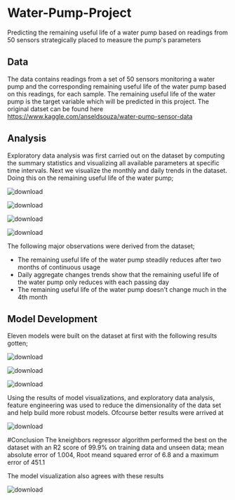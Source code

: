 # Water-Pump-Project
Predicting the remaining useful life of a water pump based on readings from 50 sensors strategically placed to measure the pump's parameters
## Data
The data contains readings from a set of 50 sensors monitoring a water pump and the corresponding remaining useful life of the water pump based on this readings, for each sample. The remaining useful life of the water pump is the target variable which will be predicted in this project. The original datset can be found here https://www.kaggle.com/anseldsouza/water-pump-sensor-data
## Analysis
Exploratory data analysis was first carried out on the dataset by computing the summary statistics and visualizing all available parameters at specific time intervals. Next we visualize the monthly and daily trends in the dataset. Doing this on the remaining useful life of the water pump;

![download](https://user-images.githubusercontent.com/64379963/154838802-d5672472-d1c4-4dbf-98ce-8b37e8dfa13e.png)

![download](https://user-images.githubusercontent.com/64379963/154838877-c113fd31-58c3-4a4b-b0c2-7d0ae7b29d60.png)

![download](https://user-images.githubusercontent.com/64379963/154838908-35611db1-9ece-42f4-b838-a525f6ecf2a4.png)

![download](https://user-images.githubusercontent.com/64379963/154838939-00846050-49bf-4250-bf06-4f59c69fa7bf.png)

The following major observations were derived from the dataset;
<ul>
  <li> The remaining useful life of the water pump steadily reduces after two months of continuous usage</li>
  <li> Daily aggregate changes trends show that the remaining useful life of the water pump only reduces with each passing day</li>
  <li> The remaining useful life of the water pump doesn't change much in the 4th month</li>
</ul> 

## Model Development
Eleven models were built on the dataset at first with the following results gotten;

![download](https://user-images.githubusercontent.com/64379963/154839671-4fbb07dc-5875-4f7d-ba0f-d5e382dfeeae.png)

![download](https://user-images.githubusercontent.com/64379963/154839687-5a0cd1cc-be34-4b3b-9f08-26b7b60ad937.png)

![download](https://user-images.githubusercontent.com/64379963/154839707-fb6870bc-28c7-41a2-9245-76bebf4e2a4e.png)

Using the results of model visualizations, and exploratory data analysis, feature engineering was used to reduce the dimensionality of the data set and help build more robust models. Ofcourse better results were arrived at

![download](https://user-images.githubusercontent.com/64379963/154839815-f3469a78-a565-46f4-a191-010797fca3fb.png)

#Conclusion
The kneighbors regressor algorithm performed the best on the dataset with an R2 score of 99.9% on training data and unseen data; mean absolute error of 1.004, Root meand squared error of 6.8 and a maximum error of 451.1

The model visualization also agrees with these results

![download](https://user-images.githubusercontent.com/64379963/154839929-412467d3-e9a4-4b0a-950e-75d3c21675c6.png)
